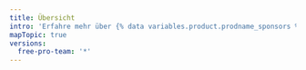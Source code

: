 ```yaml
---
title: Übersicht
intro: 'Erfahre mehr über {% data variables.product.prodname_sponsors %} und wie Du Dich als Sponsor oder Open-Source-Mitwirkender einbringen kannst.'
mapTopic: true
versions:
  free-pro-team: '*'
---
```


